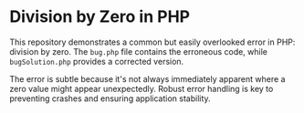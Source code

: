 # Division by Zero in PHP

This repository demonstrates a common but easily overlooked error in PHP: division by zero.  The `bug.php` file contains the erroneous code, while `bugSolution.php` provides a corrected version.

The error is subtle because it's not always immediately apparent where a zero value might appear unexpectedly.  Robust error handling is key to preventing crashes and ensuring application stability.